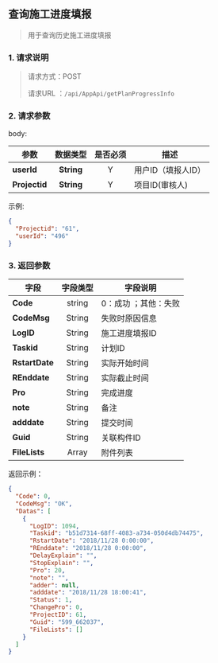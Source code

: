 ## 查询施工进度填报

> 用于查询历史施工进度填报

### 1. 请求说明

> 请求方式：POST
>
> 请求URL ：`/api/AppApi/getPlanProgressInfo `

### 2. 请求参数

body:

| **参数**                | **数据类型** |  是否必须  | 描述     |
| ------------------------- | :--------: | :--: | ------------------------------------------------------------ |
| **userId**    | **String** |  Y   | 用户ID（填报人ID）                                           |
| **Projectid** | **String** |  Y   | 项目ID(审核人)                                               |

示例:

``` json
{
  "Projectid": "61",
  "userId": "496"
}
```
### 3. 返回参数

| 字段           | 字段类型 | 字段说明             |
| -------------- | :------: | -------------------- |
| **Code**       |  string  | 0：成功 ；其他：失败 |
| **CodeMsg**    |  String  | 失败时原因信息       |
| **LogID**      |  String  | 施工进度填报ID       |
| **Taskid**     |  String  | 计划ID               |
| **RstartDate** |  String  | 实际开始时间         |
| **REnddate**   |  String  | 实际截止时间         |
| **Pro**        |  String  | 完成进度             |
| **note**       |  String  | 备注                 |
| **adddate**    |  String  | 提交时间             |
| **Guid**       |  String  | 关联构件ID           |
| **FileLists**  |  Array   | 附件列表             |

返回示例：
```json
{
  "Code": 0,
  "CodeMsg": "OK",
  "Datas": [
    {
      "LogID": 1094,
      "Taskid": "b51d7314-68ff-4083-a734-050d4db74475",
      "RstartDate": "2018/11/28 0:00:00",
      "REnddate": "2018/11/28 0:00:00",
      "DelayExplain": "",
      "StopExplain": "",
      "Pro": 20,
      "note": "",
      "adder": null,
      "adddate": "2018/11/28 18:00:41",
      "Status": 1,
      "ChangePro": 0,
      "ProjectID": 61,
      "Guid": "599_662037",
      "FileLists": []
    }
  ]
}
```